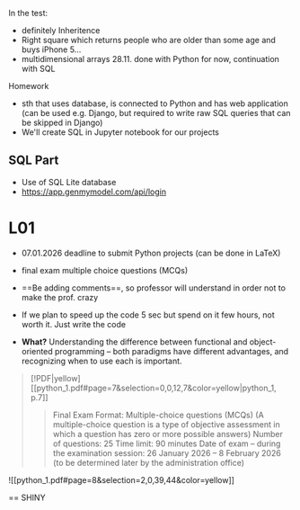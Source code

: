 In the test:
- definitely Inheritence
- Right square which returns people who are older than some age and buys iPhone 5...
- multidimensional arrays
28.11. done with Python for now, continuation with SQL

Homework 
- sth that uses database, is connected to Python and has web application (can be used e.g. Django, but required to write raw SQL queries that can be skipped in Django)
- We'll create SQL in Jupyter notebook for our projects

## SQL Part
- Use of SQL Lite database
- https://app.genmymodel.com/api/login

# L01
- 07.01.2026 deadline to submit Python projects (can be done in LaTeX)
- final exam multiple choice questions (MCQs)

- ==Be adding comments==, so professor will understand in order not to make the prof. crazy
- If we plan to speed up the code 5 sec but spend on it few hours, not worth it. Just write the code 
- **What?** Understanding the difference between functional and object-oriented programming – both paradigms have different advantages, and recognizing when to use each is important.

> [!PDF|yellow] [[python_1.pdf#page=7&selection=0,0,12,7&color=yellow|python_1, p.7]]
> > Final Exam Format: Multiple-choice questions (MCQs) (A multiple-choice question is a type of objective assessment in which a question has zero or more possible answers) Number of questions: 25 Time limit: 90 minutes Date of exam – during the examination session: 26 January 2026 – 8 February 2026 (to be determined later by the administration office)
> 

![[python_1.pdf#page=8&selection=2,0,39,44&color=yellow]]


== SHINY